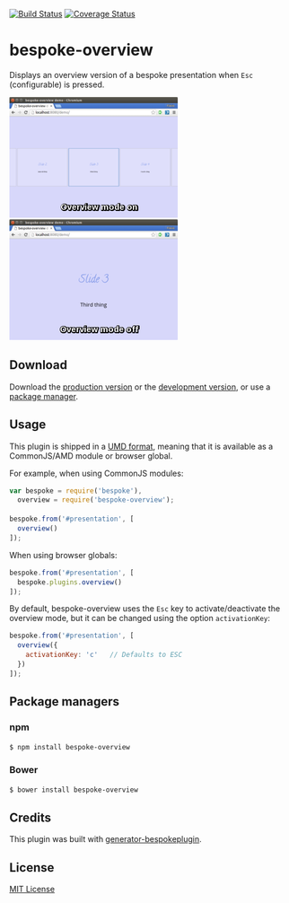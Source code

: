 [![Build Status](https://secure.travis-ci.org/fegemo/bespoke-overview.png?branch=master)](https://travis-ci.org/fegemo/bespoke-overview) [![Coverage Status](https://coveralls.io/repos/fegemo/bespoke-overview/badge.png)](https://coveralls.io/r/fegemo/bespoke-overview)

# bespoke-overview

Displays an overview version of a bespoke presentation when `Esc` (configurable)
is pressed.

![Presentation with the overview mode off, showing one slide - the current one](docs/overview-mode-off.png)
![Presentation with the overview mode on, showing about 5 slides](docs/overview-mode-on.png)

## Download

Download the [production version][min] or the [development version][max], or use a [package manager](#package-managers).

[min]: https://raw.github.com/fegemo/bespoke-overview/master/dist/bespoke-overview.min.js
[max]: https://raw.github.com/fegemo/bespoke-overview/master/dist/bespoke-overview.js

## Usage

This plugin is shipped in a [UMD format](https://github.com/umdjs/umd), meaning that it is available as a CommonJS/AMD module or browser global.

For example, when using CommonJS modules:

```js
var bespoke = require('bespoke'),
  overview = require('bespoke-overview');

bespoke.from('#presentation', [
  overview()
]);
```

When using browser globals:

```js
bespoke.from('#presentation', [
  bespoke.plugins.overview()
]);
```

By default, bespoke-overview uses the `Esc` key to activate/deactivate the
overview mode, but it can be changed using the option `activationKey`:

```js
bespoke.from('#presentation', [
  overview({
    activationKey: 'c'   // Defaults to ESC
  })
]);
```

## Package managers

### npm

```bash
$ npm install bespoke-overview
```

### Bower

```bash
$ bower install bespoke-overview
```

## Credits

This plugin was built with [generator-bespokeplugin](https://github.com/markdalgleish/generator-bespokeplugin).

## License

[MIT License](http://en.wikipedia.org/wiki/MIT_License)
